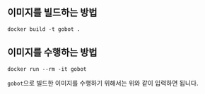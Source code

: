 이미지를 빌드하는 방법
----------------------

````
docker build -t gobot .
````

이미지를 수행하는 방법
----------------------

````
docker run --rm -it gobot
````

`gobot`으로 빌드한 이미지를 수행하기 위해서는 위와 같이 입력하면 됩니다. 

